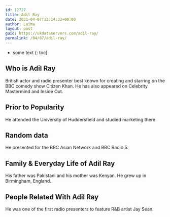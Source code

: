 ```yaml
---
id: 12727
title: Adil Ray
date: 2021-04-07T12:14:32+00:00
author: Laima
layout: post
guid: https://ukdataservers.com/adil-ray/
permalink: /04/07/adil-ray/
---
```


* some text
{: toc}


## Who is Adil Ray
                  
                  
                  
British actor and radio presenter best known for creating and starring on the BBC comedy show Citizen Khan. He has also appeared on Celebrity Mastermind and Inside Out.
                  
              
            
              
            
                
                
                
## Prior to Popularity
                  
                  
                  
He attended the University of Huddersfield and studied marketing there.
                  
              
            
              
            
                
                
                
## Random data
                  
                  
                  
He presented for the BBC Asian Network and BBC Radio 5.
                  
              
            
              
            
                
                
                
## Family & Everyday Life of Adil Ray
                  
                  
                  
His father was Pakistani and his mother was Kenyan. He grew up in Birmingham, England.
                  
              
            
              
            
                
                
                
## People Related With Adil Ray
                  
                  
                  
He was one of the first radio presenters to feature R&B artist Jay Sean.
                  
              
            
              
            
                
              
            
              
              
            
            
              
            
          
          
          